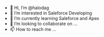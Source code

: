 - 👋 Hi, I’m @halodag
- 👀 I’m interested in Saleforce Developing
- 🌱 I’m currently learning Saleforce and Apex
- 💞️ I’m looking to collaborate on ...
- 📫 How to reach me ...

<!---
halodag/halodag is a ✨ special ✨ repository because its `README.md` (this file) appears on your GitHub profile.
You can click the Preview link to take a look at your changes.
--->
